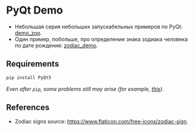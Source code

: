 # PyQt Demo

* Небольшая серия небольших запускабельных примеров по PyQt: [demo\_zoo](./demo_zoo).
* Один пример, побольше, про определение знака зодиака человека по дате рождения: [zodiac\_demo](./zodiac_demo).


## Requirements

```bash
pip install PyQt5
```

*Even after `pip`, some problems still may arise (for example, [this](https://forum.qt.io/topic/93247/qt-qpa-plugin-could-not-load-the-qt-platform-plugin-xcb-in-even-though-it-was-found/86?_=1681162158868&lang=en-US))*.


## References

* Zodiac signs source: https://www.flaticon.com/free-icons/zodiac-sign.
